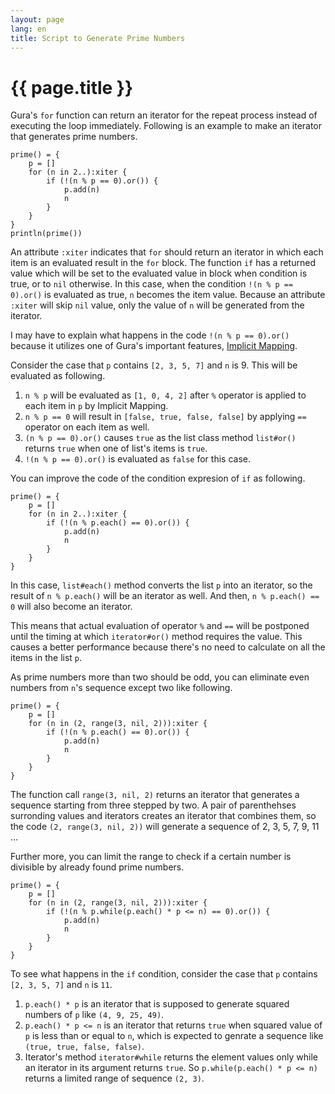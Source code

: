 ```yaml
---
layout: page
lang: en
title: Script to Generate Prime Numbers
---
```


# {{ page.title }}

Gura's `for` function can return an iterator for the repeat process instead of executing the loop immediately.
Following is an example to make an iterator that generates prime numbers.

    prime() = {
        p = []
        for (n in 2..):xiter {
            if (!(n % p == 0).or()) {
                p.add(n)
                n
            }
        }
    }
    println(prime())

An attribute `:xiter` indicates that `for` should return an iterator in which each item is an evaluated result in the `for` block. The function `if` has a returned value which will be set to the evaluated value in block when condition is true, or to `nil` otherwise.  In this case, when the condition `!(n % p == 0).or()` is evaluated as true, `n` becomes the item value. Because an attribute `:xiter` will skip `nil` value, only the value of `n` will be generated from the iterator.

I may have to explain what happens in the code `!(n % p == 0).or()`
because it utilizes one of Gura's important features, [Implicit Mapping](../features/Implicit-Mapping.html).

Consider the case that `p` contains `[2, 3, 5, 7]` and `n` is 9.
This will be evaluated as following.

1. `n % p` will be evaluated as `[1, 0, 4, 2]` after `%` operator is applied to each item in `p` by Implicit Mapping.
2. `n % p == 0` will result in `[false, true, false, false]` by applying `==` operator on each item as well.
3. `(n % p == 0).or()` causes `true` as the list class method `list#or()` returns `true` when one of list's items is `true`.
4. `!(n % p == 0).or()` is evaluated as `false` for this case.

You can improve the code of the condition expresion of `if` as following.

    prime() = {
        p = []
        for (n in 2..):xiter {
            if (!(n % p.each() == 0).or()) {
                p.add(n)
                n
            }
        }
    }

In this case, `list#each()` method converts the list `p` into an iterator,
so the result of `n % p.each()` will be an iterator as well.
And then, `n % p.each() == 0` will also become an iterator.

This means that actual evaluation of operator `%` and `==` will be postponed
until the timing at which `iterator#or()` method requires the value.
This causes a better performance
because there's no need to calculate on all the items in the list `p`.

As prime numbers more than two should be odd,
you can eliminate even numbers from `n`'s sequence except two like following.

    prime() = {
        p = []
        for (n in (2, range(3, nil, 2))):xiter {
            if (!(n % p.each() == 0).or()) {
                p.add(n)
                n
            }
        }
    }

The function call `range(3, nil, 2)` returns an iterator that generates a sequence
starting from three stepped by two.
A pair of parenthehses surronding values and iterators creates an iterator that combines them,
so the code `(2, range(3, nil, 2))` will generate a sequence of 2, 3, 5, 7, 9, 11 ...

Further more, you can limit the range to check
if a certain number is divisible by already found prime numbers.

    prime() = {
        p = []
        for (n in (2, range(3, nil, 2))):xiter {
            if (!(n % p.while(p.each() * p <= n) == 0).or()) {
                p.add(n)
                n
            }
        }
    }

To see what happens in the `if` condition,
consider the case that `p` contains `[2, 3, 5, 7]` and `n` is `11`.

1. `p.each() * p` is an iterator that is supposed to generate squared numbers of `p`
   like `(4, 9, 25, 49)`.
2. `p.each() * p <= n` is an iterator that returns `true`
   when squared value of `p` is less than or equal to `n`,
   which is expected to genrate a sequence like `(true, true, false, false)`.
3. Iterator's method `iterator#while` returns the element values
   only while an iterator in its argument returns `true`.
   So `p.while(p.each() * p <= n)` returns a limited range of sequence `(2, 3)`.
